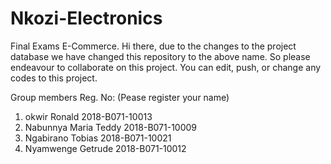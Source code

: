 # Nkozi-Electronics
Final Exams E-Commerce. 
Hi there, due to the changes to the project database we have changed this repository to the above name.
So please endeavour to collaborate on this project.  You can edit, push, or change any codes to this project.

Group members                Reg. No:       (Pease register your name)
1. okwir Ronald              2018-B071-10013
2. Nabunnya Maria Teddy      2018-B071-10009
3. Ngabirano Tobias          2018-B071-10021
4. Nyamwenge Getrude         2018-B071-10012
